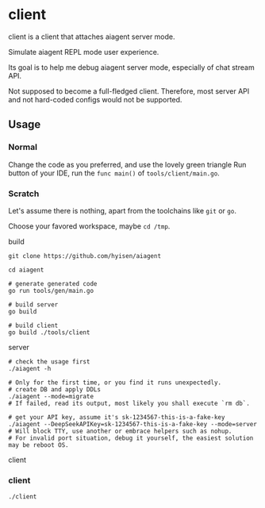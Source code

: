 # client

client is a client that attaches aiagent server mode.

Simulate aiagent REPL mode user experience.

Its goal is to help me debug aiagent server mode, especially of chat stream API.

Not supposed to become a full-fledged client.
Therefore, most server API and not hard-coded configs would not be supported.

## Usage

### Normal

Change the code as you preferred, and use the lovely green triangle Run button of your IDE,
run the `func main()` of `tools/client/main.go`.

### Scratch

Let's assume there is nothing, apart from the toolchains like `git` or `go`.

Choose your favored workspace, maybe `cd /tmp`.

build

```shell
git clone https://github.com/hyisen/aiagent

cd aiagent

# generate generated code
go run tools/gen/main.go

# build server
go build

# build client
go build ./tools/client
```

server

```shell
# check the usage first
./aiagent -h

# Only for the first time, or you find it runs unexpectedly.
# create DB and apply DDLs
./aiagent --mode=migrate
# If failed, read its output, most likely you shall execute `rm db`.

# get your API key, assume it's sk-1234567-this-is-a-fake-key
./aiagent --DeepSeekAPIKey=sk-1234567-this-is-a-fake-key --mode=server
# Will block TTY, use another or embrace helpers such as nohup.
# For invalid port situation, debug it yourself, the easiest solution may be reboot OS.
```

client

### client

```shell
./client  
```